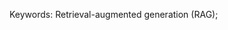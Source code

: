 Keywords:
Retrieval-augmented generation (RAG);

<!--stackedit_data:
eyJoaXN0b3J5IjpbNTM2ODEwMDQzLC0yMDg4NzQ2NjEyXX0=
-->